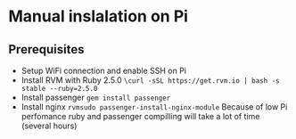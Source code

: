 # Manual inslalation on Pi

## Prerequisites

* Setup WiFi connection and enable SSH on Pi
* Install RVM with Ruby 2.5.0 `\curl -sSL https://get.rvm.io | bash -s stable --ruby=2.5.0`
* Install passenger `gem install passenger`
* Install nginx `rvmsudo passenger-install-nginx-module`
Because of low Pi perfomance ruby and passenger compilling will take a lot of time (several hours)
